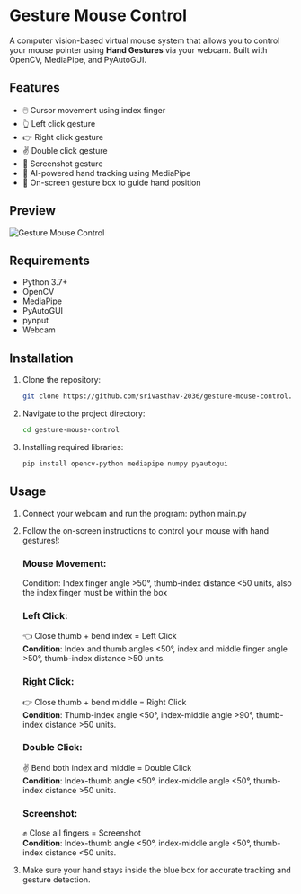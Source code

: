 # Gesture Mouse Control 

A computer vision-based virtual mouse system that allows you to control your mouse pointer using **Hand Gestures** via your webcam. Built with OpenCV, MediaPipe, and PyAutoGUI.


## Features

- 🖱️ Cursor movement using index finger
- 👆 Left click gesture
- 👉 Right click gesture
- ✌️ Double click gesture
- 🤏 Screenshot gesture
- 🧠 AI-powered hand tracking using MediaPipe
- 🔲 On-screen gesture box to guide hand position

  
##  Preview

![Gesture Mouse Control](path_to_your_screenshot_or_demo_video)


## Requirements

- Python 3.7+
- OpenCV
- MediaPipe
- PyAutoGUI
- pynput
- Webcam
  

## Installation

1. Clone the repository:
    ```bash
    git clone https://github.com/srivasthav-2036/gesture-mouse-control.git
    ```
3. Navigate to the project directory:
   ```bash
   cd gesture-mouse-control
   ```
5. Installing required libraries:
   ```bash
   pip install opencv-python mediapipe numpy pyautogui
    ```

## Usage

1. Connect your webcam and run the program:
   python main.py

2. Follow the on-screen instructions to control your mouse with hand gestures!:
   ### Mouse Movement:
   Condition: Index finger angle >50°, thumb-index distance <50 units, also the index finger must be within the box
   ### Left Click:
   👈 Close thumb + bend index = Left Click
   <br>
   **Condition**: Index and thumb angles <50°, index and middle finger angle >50°, thumb-index distance >50 units.
   ### Right Click:
   👉 Close thumb + bend middle = Right Click
   <br>
   **Condition**: Thumb-index angle <50°, index-middle angle >90°, thumb-index distance >50 units.
   ### Double Click:
   ✌️ Bend both index and middle = Double Click
   <br>
   **Condition**: Index-thumb angle <50°, index-middle angle <50°, thumb-index distance >50 units.
   ### Screenshot:
   ✊ Close all fingers = Screenshot
   <br>
   **Condition**: Index-thumb angle <50°, index-middle angle <50°, thumb-index distance <50 units.

4. Make sure your hand stays inside the blue box for accurate tracking and gesture detection.



   
